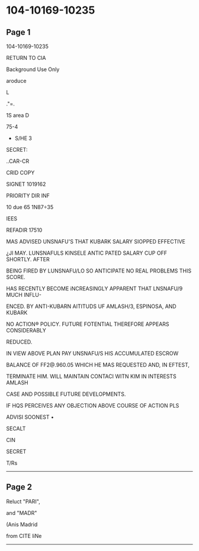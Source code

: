# 104-10169-10235

## Page 1

104-10169-10235

RETURN TO CIA

Background Use Only

aroduce

L

."=.

1S area D

75-4

- S/HE 3

SECRET:

..CAR-CR

CRID COPY

SIGNET 1019162

PRIORITY DIR INF

10 due 65 1N87÷35

IEES

REFADIR 17510

MAS ADVISED UNSNAFU'S THAT KUBARK SALARY SIOPPED EFFECTIVE

¿JI MAY. LUNSNAFULS KINSELE ANTIC PATED SALARY CUP OFF SHORTLY. AFTER

BEING FIRED BY LUNSNAFU/LO SO ANTICIPATE NO REAL PROBLEMS THIS SCORE.

HAS RECENTLY BECOME iNCREASINGLY APPARENT THAT LNSNAFU/9 MUCH INFLU-

ENCED. BY ANTI-KUBARN AITITUDS UF AMLASH/3, ESPINOSA, AND KUBARK

NO ACTION® POLICY. FUTURE FOTENTIAL THEREFORE APPEARS CONSIDERABLY

REDUCED.

IN VIEW ABOVE PLAN PAY UNSNAFU/S HIS ACCUMULATED ESCROW

BALANCE OF FF2@.960.05 WHICH HE MAS REQUESTED AND, IN EFTEST,

TERMINATE HIM. WILL MAINTAIN CONTACI WITN KIM IN INTERESTS AMLASH

CASE AND POSSIBLE FUTURE DEVELOPMENTS.

IF HQS PERCEIVES ANY OBJECTION ABOVE COURSE OF ACTION PLS

ADVISI SOONEST •

SECALT

CIN

SECRET

T/Rs

---

## Page 2

Reluct "PARI",

and "MADR"

(Anis Madrid

from CITE liNe

---

